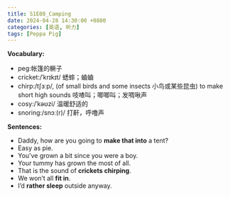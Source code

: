 ```yaml
---
title: S1E08_Camping
date: 2024-04-28 14:30:00 +0800
categories: [英语, 听力]
tags: [Peppa Pig]
---
```


**Vocabulary:**
- peg:帐篷的橛子
- cricket:/ˈkrɪkɪt/ 蟋蟀；蛐蛐
- chirp:/tʃɜːp/, (of small birds and some insects 小鸟或某些昆虫) to make short high sounds 吱喳叫；唧唧叫；发啁啾声
- cosy:/ˈkəʊzi/ 温暖舒适的
- snoring:/snɔː(r)/ 打鼾，呼噜声<br>

**Sentences:**
- Daddy, how are you going to **make that into** a tent?
- Easy as pie.
- You’ve grown a bit since you were a boy.
- Your tummy has grown the most of all.
- That is the sound of **crickets chirping**.
- We won’t all **fit in**.
- I’d **rather sleep** outside anyway.
